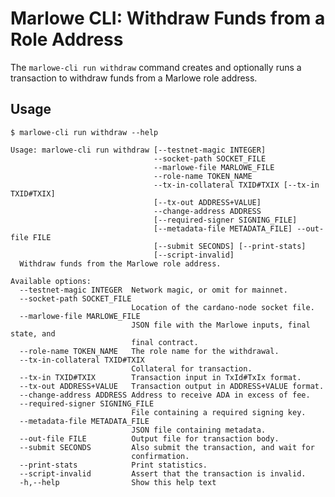 # Marlowe CLI: Withdraw Funds from a Role Address

The `marlowe-cli run withdraw` command creates and optionally runs a transaction to withdraw funds from a Marlowe role address.


## Usage

    $ marlowe-cli run withdraw --help
    
    Usage: marlowe-cli run withdraw [--testnet-magic INTEGER]
                                    --socket-path SOCKET_FILE
                                    --marlowe-file MARLOWE_FILE
                                    --role-name TOKEN_NAME
                                    --tx-in-collateral TXID#TXIX [--tx-in TXID#TXIX]
                                    [--tx-out ADDRESS+VALUE]
                                    --change-address ADDRESS 
                                    [--required-signer SIGNING_FILE] 
                                    [--metadata-file METADATA_FILE] --out-file FILE 
                                    [--submit SECONDS] [--print-stats] 
                                    [--script-invalid]
      Withdraw funds from the Marlowe role address.
    
    Available options:
      --testnet-magic INTEGER  Network magic, or omit for mainnet.
      --socket-path SOCKET_FILE
                               Location of the cardano-node socket file.
      --marlowe-file MARLOWE_FILE
                               JSON file with the Marlowe inputs, final state, and
                               final contract.
      --role-name TOKEN_NAME   The role name for the withdrawal.
      --tx-in-collateral TXID#TXIX
                               Collateral for transaction.
      --tx-in TXID#TXIX        Transaction input in TxId#TxIx format.
      --tx-out ADDRESS+VALUE   Transaction output in ADDRESS+VALUE format.
      --change-address ADDRESS Address to receive ADA in excess of fee.
      --required-signer SIGNING_FILE
                               File containing a required signing key.
      --metadata-file METADATA_FILE
                               JSON file containing metadata.
      --out-file FILE          Output file for transaction body.
      --submit SECONDS         Also submit the transaction, and wait for
                               confirmation.
      --print-stats            Print statistics.
      --script-invalid         Assert that the transaction is invalid.
      -h,--help                Show this help text
